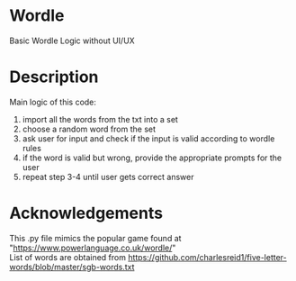 # Wordle
Basic Wordle Logic without UI/UX  

# Description 
Main logic of this code:  
1. import all the words from the txt into a set  
2. choose a random word from the set  
3. ask user for input and check if the input is valid according to wordle rules  
4. if the word is valid but wrong, provide the appropriate prompts for the user  
5. repeat step 3-4 until user gets correct answer  

# Acknowledgements
This .py file mimics the popular game found at "https://www.powerlanguage.co.uk/wordle/"   
List of words are obtained from https://github.com/charlesreid1/five-letter-words/blob/master/sgb-words.txt   
